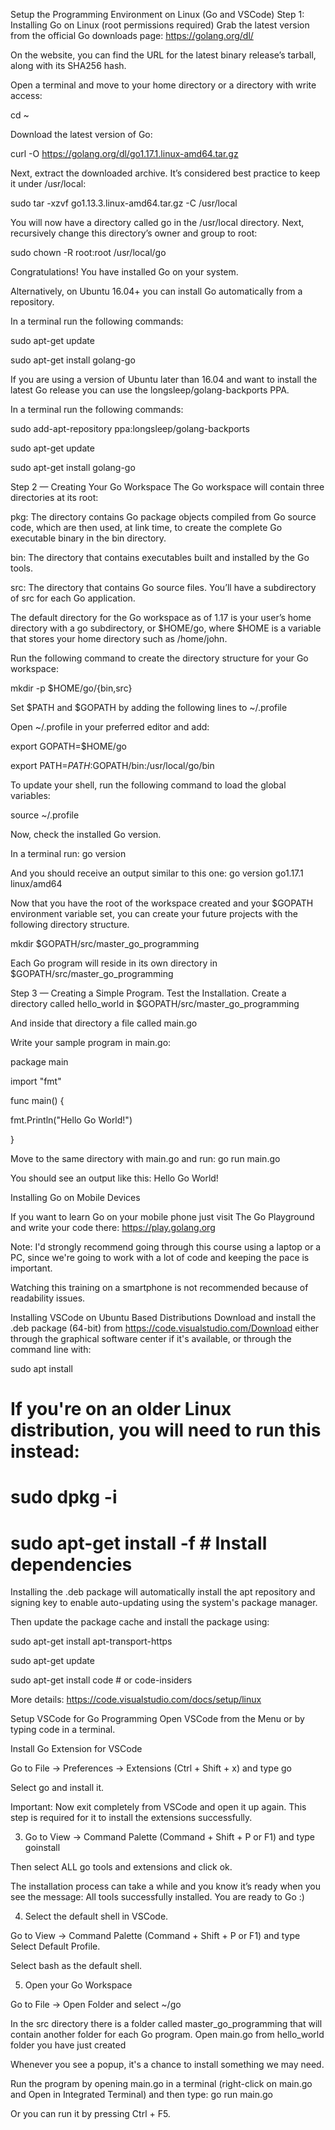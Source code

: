 Setup the Programming Environment on Linux (Go and VSCode)
Step 1: Installing Go on Linux (root permissions required)
Grab the latest version from the official Go downloads page: https://golang.org/dl/

On the website, you can find the URL for the latest binary release’s tarball, along with its SHA256 hash.



Open a terminal and move to your home directory or a directory with write access:

cd ~

Download the latest version of Go:

curl -O https://golang.org/dl/go1.17.1.linux-amd64.tar.gz

Next, extract the downloaded archive. It’s considered best practice to keep it under /usr/local:

sudo tar -xzvf go1.13.3.linux-amd64.tar.gz -C /usr/local

You will now have a directory called go in the /usr/local directory. Next, recursively change this directory’s owner and group to root:

sudo chown -R root:root /usr/local/go

Congratulations! You have installed Go on your system.



Alternatively, on Ubuntu 16.04+ you can install Go automatically from a repository.

In a terminal run the following commands:

sudo apt-get update

sudo apt-get install golang-go



If you are using a version of Ubuntu later than 16.04 and want to install the latest Go release you can use the longsleep/golang-backports PPA.



In a terminal run the following commands:

sudo add-apt-repository ppa:longsleep/golang-backports

sudo apt-get update

sudo apt-get install golang-go



Step 2 — Creating Your Go Workspace
The Go workspace will contain three directories at its root:



pkg: The directory contains Go package objects compiled from Go source code, which are then used, at link time, to create the complete Go executable binary in the bin directory.

bin: The directory that contains executables built and installed by the Go tools.

src: The directory that contains Go source files. You’ll have a subdirectory of src for each Go application.



The default directory for the Go workspace as of 1.17 is your user’s home directory with a go subdirectory, or $HOME/go, where $HOME is a variable that stores your home directory such as /home/john.



Run the following command to create the directory structure for your Go workspace:

mkdir -p $HOME/go/{bin,src}



Set $PATH and $GOPATH by adding the following lines to ~/.profile



Open ~/.profile in your preferred editor and add:



export GOPATH=$HOME/go

export PATH=$PATH:$GOPATH/bin:/usr/local/go/bin



To update your shell, run the following command to load the global variables:

source ~/.profile



Now, check the installed Go version.

In a terminal run: go version



And you should receive an output similar to this one: go version go1.17.1 linux/amd64



Now that you have the root of the workspace created and your $GOPATH environment variable set, you can create your future projects with the following directory structure.



mkdir $GOPATH/src/master_go_programming



Each Go program will reside in its own directory in $GOPATH/src/master_go_programming



Step 3 — Creating a Simple Program. Test the Installation.
Create a directory called hello_world in $GOPATH/src/master_go_programming

And inside that directory a file called main.go

Write your sample program in main.go:



package main

import "fmt"

func main() {

fmt.Println("Hello Go World!")

}



Move to the same directory with main.go and run: go run main.go

You should see an output like this: Hello Go World!



Installing Go on Mobile Devices

If you want to learn Go on your mobile phone just visit The Go Playground and write your code there: https://play.golang.org



Note: I'd strongly recommend going through this course using a laptop or a PC, since we're going to work with a lot of code and keeping the pace is important.

Watching this training on a smartphone is not recommended because of readability issues.

Installing VSCode on Ubuntu Based Distributions
Download and install the .deb package (64-bit) from https://code.visualstudio.com/Download either through the graphical software center if it's available, or through the command line with:

sudo apt install 



# If you're on an older Linux distribution, you will need to run this instead:

# sudo dpkg -i

# sudo apt-get install -f # Install dependencies



Installing the .deb package will automatically install the apt repository and signing key to enable auto-updating using the system's package manager.



Then update the package cache and install the package using:

sudo apt-get install apt-transport-https

sudo apt-get update

sudo apt-get install code # or code-insiders

More details: https://code.visualstudio.com/docs/setup/linux



Setup VSCode for Go Programming
Open VSCode from the Menu or by typing code in a terminal.


Install Go Extension for VSCode

Go to File -> Preferences -> Extensions (Ctrl + Shift + x) and type go

Select go and install it.


Important: Now exit completely from VSCode and open it up again. This step is required for it to install the extensions successfully.



3. Go to View -> Command Palette (Command + Shift + P or F1) and type goinstall

Then select ALL go tools and extensions and click ok.



The installation process can take a while and you know it’s ready when you see the message: All tools successfully installed. You are ready to Go :)



4. Select the default shell in VSCode.

Go to View -> Command Palette (Command + Shift + P or F1) and type Select Default Profile.

Select bash as the default shell.



5. Open your Go Workspace

Go to File -> Open Folder and select ~/go

In the src directory there is a folder called master_go_programming that will contain another folder for each Go program. Open main.go from hello_world folder you have just created

Whenever you see a popup, it's a chance to install something we may need.


Run the program by opening main.go in a terminal (right-click on main.go and Open in Integrated Terminal) and then type: go run main.go

Or you can run it by pressing Ctrl + F5.
